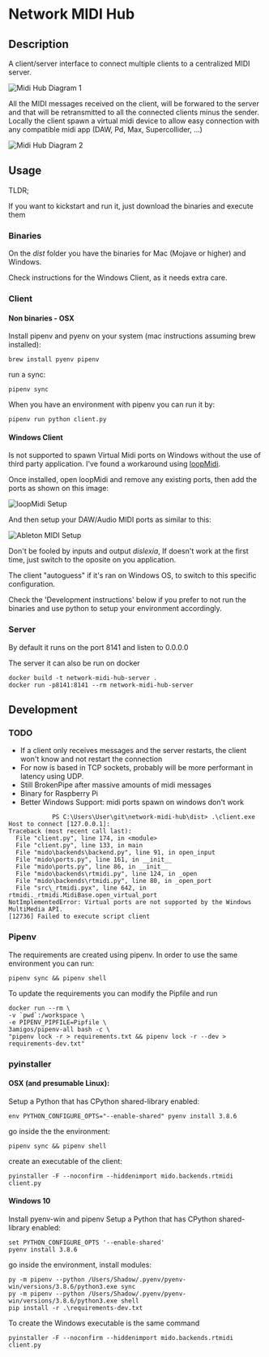 # Network MIDI Hub

## Description
A client/server interface to connect multiple clients to a centralized MIDI server. 

![Midi Hub Diagram 1](midi-hub-diagram.jpg)

All the MIDI messages received on the client, will be forwared to the server and that will be retransmitted to all the connected clients minus the sender. Locally the client spawn a virtual midi device to allow easy connection with any compatible midi app (DAW, Pd, Max, Supercollider, ...)

![Midi Hub Diagram 2](midi-hub-diagram-2.jpg)

## Usage

TLDR;

If you want to kickstart and run it, just download the binaries and execute them

### Binaries

On the _dist_ folder you have the binaries for Mac (Mojave or higher) and Windows.

Check instructions for the Windows Client, as it needs extra care.

### Client

#### Non binaries - OSX
Install pipenv and pyenv on your system (mac instructions assuming brew installed):

```
brew install pyenv pipenv
```

run a sync:

```
pipenv sync
```

When you have an environment with pipenv you can run it by:

```
pipenv run python client.py
```

#### Windows Client
Is not supported to spawn Virtual Midi ports on Windows without the use of third party application. I've found a workaround using [loopMidi](http://www.tobias-erichsen.de/software/loopmidi.html).

Once installed, open loopMidi and remove any existing ports, then add the ports as shown on this image:

![loopMidi Setup](loopMidi-setup.jpg)

And then setup your DAW/Audio MIDI ports as similar to this:

![Ableton MIDI Setup](ableton-midi-setup.jpg)

Don't be fooled by inputs and output _dislexia_, If doesn't work at the first time, just switch to the oposite on you application.

The client "autoguess" if it's ran on Windows OS, to switch to this specific configuration.

Check the 'Development instructions' below if you prefer to not run the binaries and use python to setup your environment accordingly.


### Server

By default it runs on the port 8141 and listen to 0.0.0.0

The server it can also be run on docker

```
docker build -t network-midi-hub-server .
docker run -p8141:8141 --rm network-midi-hub-server

```

## Development

### TODO

- If a client only receives messages and the server restarts, the client won't know and
  not restart the connection
- For now is based in TCP sockets, probably will be more performant in latency using UDP.
- Still BrokenPipe after massive amounts of midi messages
- Binary for Raspberry Pi
- Better Windows Support: midi ports spawn on windows don't work

```
			PS C:\Users\User\git\network-midi-hub\dist> .\client.exe
Host to connect [127.0.0.1]: 
Traceback (most recent call last):
  File "client.py", line 174, in <module>
  File "client.py", line 133, in main
  File "mido\backends\backend.py", line 91, in open_input
  File "mido\ports.py", line 161, in __init__
  File "mido\ports.py", line 86, in __init__
  File "mido\backends\rtmidi.py", line 124, in _open
  File "mido\backends\rtmidi.py", line 80, in _open_port
  File "src\_rtmidi.pyx", line 642, in rtmidi._rtmidi.MidiBase.open_virtual_port
NotImplementedError: Virtual ports are not supported by the Windows MultiMedia API.
[12736] Failed to execute script client
```

### Pipenv

The requirements are created using pipenv. In order to use the same environment you can run:

```
pipenv sync && pipenv shell
```

To update the requirements you can modify the Pipfile and run

```
docker run --rm \
-v `pwd`:/workspace \
-e PIPENV_PIPFILE=Pipfile \
3amigos/pipenv-all bash -c \
"pipenv lock -r > requirements.txt && pipenv lock -r --dev > requirements-dev.txt"
```

### pyinstaller

#### OSX (and presumable Linux):

Setup a Python that has CPython shared-library enabled:

```
env PYTHON_CONFIGURE_OPTS="--enable-shared" pyenv install 3.8.6
```

go inside the the environment:
```
pipenv sync && pipenv shell
```

create an executable of the client:
```
pyinstaller -F --noconfirm --hiddenimport mido.backends.rtmidi client.py
```

#### Windows 10

Install pyenv-win and pipenv
Setup a Python that has CPython shared-library enabled:
```
set PYTHON_CONFIGURE_OPTS '--enable-shared'
pyenv install 3.8.6
```

go inside the environment, install modules:
```
py -m pipenv --python /Users/Shadow/.pyenv/pyenv-win/versions/3.8.6/python3.exe sync
py -m pipenv --python /Users/Shadow/.pyenv/pyenv-win/versions/3.8.6/python3.exe shell
pip install -r .\requirements-dev.txt
```

To create the Windows executable is the same command

```
pyinstaller -F --noconfirm --hiddenimport mido.backends.rtmidi client.py
```
